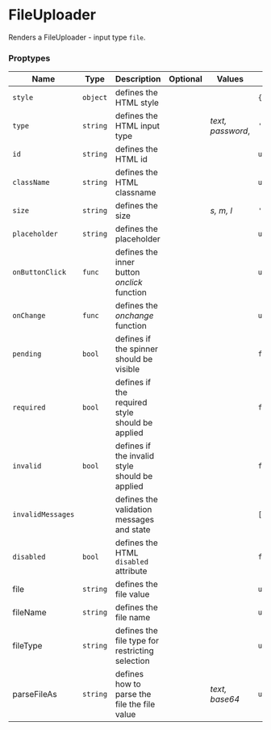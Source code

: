 # FileUploader 

Renders a FileUploader - input type `file`.

### Proptypes

|        Name       |   Type   |                   Description                   | Optional |       Values      |   Default   |
|-------------------|----------|-------------------------------------------------|----------|-------------------|-------------|
| `style`           | `object` | defines the HTML style                          |          |                   | `{}`        |
| `type`            | `string` | defines the HTML input type                     |          | _text, password_, | `'text'`    |
| `id`              | `string` | defines the HTML id                             |          |                   | `undefined` |
| `className`       | `string` | defines the HTML classname                      |          |                   | `undefined` |
| `size`            | `string` | defines the size                                |          | _s, m, l_         | `'l'`       |
| `placeholder`     | `string` | defines the placeholder                         |          |                   | `undefined` |
| `onButtonClick`   | `func`   | defines the inner button _onclick_ function     |          |                   | `undefined` |
| `onChange`        | `func`   | defines the _onchange_ function                 |          |                   | `undefined` |
| `pending`         | `bool`   | defines if the spinner should be visible        |          |                   | `false`     |
| `required`        | `bool`   | defines if the required style should be applied |          |                   | `false`     |
| `invalid`         | `bool`   | defines if the invalid style should be applied  |          |                   | `false`     |
| `invalidMessages` | []()     | defines the validation messages and state       |          |                   | `[]`        |
| `disabled`        | `bool`   | defines the HTML `disabled` attribute           |          |                   | `false`     |
| file              | `string` | defines the file value                          |          |                   | `undefined` |
| fileName          | `string` | defines the file name                           |          |                   | `undefined` |
| fileType          | `string` | defines the file type for restricting selection |          |                   | `undefined` |
| parseFileAs       | `string` | defines how to parse the file the file value    |          | _text, base64_    | `undefined` |
